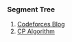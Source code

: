 ### Segment Tree
1. [Codeforces Blog](https://codeforces.com/blog/entry/15890)<br>
2. [CP Algorithm](https://cp-algorithms.com/data_structures/segment_tree.html)